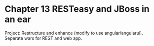 Chapter 13 RESTeasy and JBoss in an ear
=======================================

Project: Restructure and enhance (modify to use angular/angularui).  Seperate wars for REST and web app.
